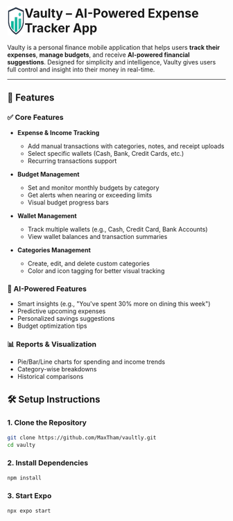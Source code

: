 # <div style="display:flex;"><img src="./assets/images/vaultly-icon-removebg.png" alt="Vaulty Logo" width="40"/> Vaulty – AI-Powered Expense Tracker App</div>


Vaulty is a personal finance mobile application that helps users **track their expenses**, **manage budgets**, and receive **AI-powered financial suggestions**. Designed for simplicity and intelligence, Vaulty gives users full control and insight into their money in real-time.

---

## 🚀 Features

### ✅ Core Features

- **Expense & Income Tracking**

  - Add manual transactions with categories, notes, and receipt uploads
  - Select specific wallets (Cash, Bank, Credit Cards, etc.)
  - Recurring transactions support

- **Budget Management**

  - Set and monitor monthly budgets by category
  - Get alerts when nearing or exceeding limits
  - Visual budget progress bars

- **Wallet Management**

  - Track multiple wallets (e.g., Cash, Credit Card, Bank Accounts)
  - View wallet balances and transaction summaries

- **Categories Management**
  - Create, edit, and delete custom categories
  - Color and icon tagging for better visual tracking

### 🤖 AI-Powered Features

- Smart insights (e.g., "You've spent 30% more on dining this week")
- Predictive upcoming expenses
- Personalized savings suggestions
- Budget optimization tips

### 📊 Reports & Visualization

- Pie/Bar/Line charts for spending and income trends
- Category-wise breakdowns
- Historical comparisons


## 🛠️ Setup Instructions

### 1. Clone the Repository

```bash
git clone https://github.com/MaxTham/vaultly.git
cd vaulty
```

### 2. Install Dependencies
```bash
npm install
```

### 3. Start Expo
```bash
npx expo start
```
